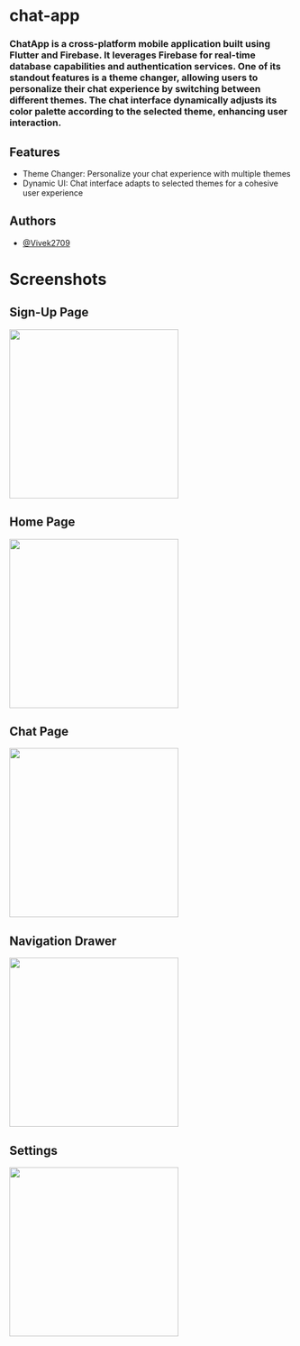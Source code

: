 # chat-app

### ChatApp is a cross-platform mobile application built using Flutter and Firebase. It leverages Firebase for real-time database capabilities and authentication services. One of its standout features is a theme changer, allowing users to personalize their chat experience by switching between different themes. The chat interface dynamically adjusts its color palette according to the selected theme, enhancing user interaction.

## Features
- Theme Changer: Personalize your chat experience with multiple themes
- Dynamic UI: Chat interface adapts to selected themes for a cohesive user experience


## Authors
- [@Vivek2709](https://github.com/Vivek2709)


# Screenshots

## Sign-Up Page
<img src="https://github.com/user-attachments/assets/ca3381e4-6880-4b83-b617-31bd214a1b52" width="300" />


## Home Page
<img src="https://github.com/user-attachments/assets/dc4d594c-b59f-4d3a-a8b4-1199693a320c" width="300" />


## Chat Page
<img src="https://github.com/user-attachments/assets/1edba149-d6a4-4a02-aaca-7f6c6fc66e8f" width="300" />


## Navigation Drawer
<img src="https://github.com/user-attachments/assets/a578a5b7-e02c-4d3c-b009-01266a761224" width="300" />


## Settings
<img src="https://github.com/user-attachments/assets/ee5a3c7d-6602-4884-aeeb-8f8901b71b43" width="300" />


